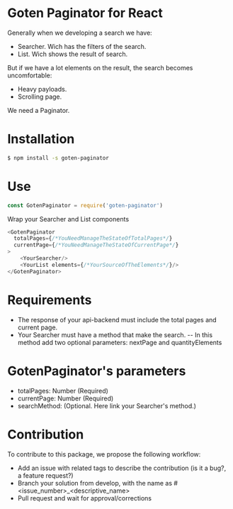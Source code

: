 # Goten Paginator for React
Generally when we developing a search we have:
- Searcher. Wich has the filters of the search.
- List. Wich shows the result of search.

But if we have a lot elements on the result, the search becomes uncomfortable:
- Heavy payloads.
- Scrolling page.

We need a Paginator.
# Installation
```sh
$ npm install -s goten-paginator
```
# Use
```js
const GotenPaginator = require('goten-paginator')
```
Wrap your Searcher and List components
```js
<GotenPaginator
  totalPages={/*YouNeedManageTheStateOfTotalPages*/}
  currentPage={/*YouNeedManageTheStateOfCurrentPage*/}
>
    <YourSearcher/>
    <YourList elements={/*YourSourceOfTheElements*/}/>
</GotenPaginator>
```
# Requirements
- The response of your api-backend must include the total pages and current page.
- Your Searcher must have a method that make the search.
-- In this method add two optional parameters: nextPage and quantityElements
# GotenPaginator's parameters
- totalPages: Number (Required)
- currentPage: Number (Required)
- searchMethod: (Optional. Here link your Searcher's method.)
# Contribution
To contribute to this package, we propose the following workflow:
- Add an issue with related tags to describe the contribution (is it a bug?, a feature request?)
- Branch your solution from develop, with the name as #<issue_number>_<descriptive_name>
- Pull request and wait for approval/corrections